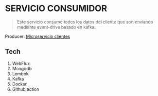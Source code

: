 # SERVICIO CONSUMIDOR
> Este servicio consume todos los datos del cliente que son enviando mediante event-drive basado en kafka.
> 
Producer: [Microservicio clientes](https://github.com/fsialer/manantial-gateway)

## Tech
1. WebFlux
2. Mongodb
3. Lombok
4. Kafka
5. Docker
6. Github action
